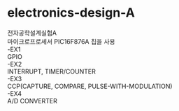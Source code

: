 # electronics-design-A
전자공학설계실험A  
마이크로프로세서 PIC16F876A 칩을 사용  
  -EX1  
    GPIO  
  -EX2  
    INTERRUPT, TIMER/COUNTER  
  -EX3  
    CCP(CAPTURE, COMPARE, PULSE-WITH-MODULATION)  
  -EX4  
    A/D CONVERTER  
